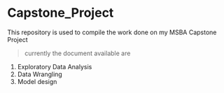 # Capstone_Project
This repository is used to compile the work done on my MSBA Capstone Project
> currently the document available are
1. Exploratory Data Analysis
2. Data Wrangling
3. Model design